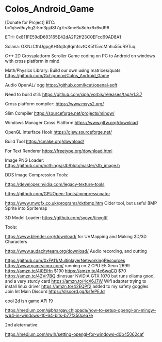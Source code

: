 # Colos_Android_Game

[Donate for Project]
BTC: bc1q5w9uy5g2r5m3pjd8f7g7rv3me6u8dhx6x6vd96

ETH: 0x811FE59dD693165E42dA2F2ff23C0EFcd69AD8A1

Solana: GXNzCfhUgpgKHGq3q8qmfsvtQK5f15voMnhu55uR9Tuq

C++ 2D Crossplatform Scroller Game coding on PC to Android on windows with cross platform in mind.

Math/Physics Library:
Build our own using matrices/quats
https://github.com/Gchipunov/Colos_Android_Game


Audio OpenAL/ ogg 
https://github.com/kcat/openal-soft

Need to build still:
https://github.com/xiph/vorbis/releases/tag/v1.3.7


Cross platform compiler:
https://www.msys2.org/

Slim Compiler
https://sourceforge.net/projects/mingw/

Windows Manager Cross Platform
https://www.glfw.org/download

OpenGL Interface Hook
https://glew.sourceforge.net/

Build Tool
https://cmake.org/download/

For Text Renderer
https://freetype.org/download.html


Image PNG Loader:
https://github.com/nothings/stb/blob/master/stb_image.h

DDS Image Compression Tools:

https://developer.nvidia.com/legacy-texture-tools

https://github.com/GPUOpen-Tools/compressonator

https://www.mwgfx.co.uk/programs/dxtbmp.htm  Older tool, but useful  BMP Sprite into Spritemap

3D Model Loader:
https://github.com/syoyo/tinygltf

Tools:

https://www.blender.org/download/  for UVMapping and Making 2D/3D Characters

https://www.audacityteam.org/download/ Audio recording, and cutting

https://github.com/0xFA11/MultiplayerNetworkingResources
https://www.gameaipro.com/
running on 2 CPU E5 Xeon 2699
https://amzn.to/4i0EiHn $190
https://amzn.to/4c6wqCO $70
https://amzn.to/42Vr7BQ dinosuar NVIDIA GTX 1070 but runs ollama good, and a very sturdy card
 https://amzn.to/4cX6J7W Wifi adapter trying to install linux driver
https://amzn.to/42EQPf2 added to my safety goggles
Join Int Main Discord
https://discord.gg/ksfePEJd


cool 2d ish game API 19


https://medium.com/@bhargav.chippada/how-to-setup-opengl-on-mingw-w64-in-windows-10-64-bits-b77f350cea7e

2nd aleternative

https://medium.com/swlh/setting-opengl-for-windows-d0b45062caf
